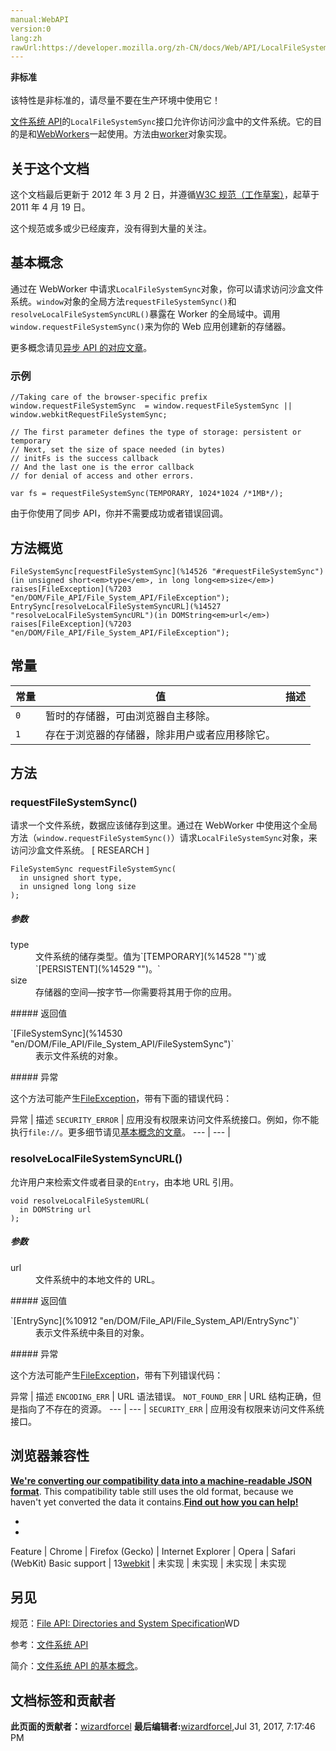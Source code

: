 ```yaml
---
manual:WebAPI
version:0
lang:zh
rawUrl:https://developer.mozilla.org/zh-CN/docs/Web/API/LocalFileSystemSync
---
```






**非标准**<br></br>该特性是非标准的，请尽量不要在生产环境中使用它！





[文件系统 API](%7197 "en/DOM/File_API/File_System_APIB")的`LocalFileSystemSync`接口允许你访问沙盒中的文件系统。它的目的是和[WebWorkers](%14513 "en/DOM/Worker")一起使用。方法由[worker](%14513 "En/DOM/Worker")对象实现。


## 关于这个文档<a name="关于这个文档"></a>


这个文档最后更新于 2012 年 3 月 2 日，并遵循[W3C 规范（工作草案）](%7199 "")，起草于 2011 年 4 月 19 日。



这个规范或多或少已经废弃，没有得到大量的关注。


## 基本概念<a name="基本概念"></a>


通过在 WebWorker 中请求`LocalFileSystemSync`对象，你可以请求访问沙盒文件系统。`window`对象的全局方法`requestFileSystemSync()`和`resolveLocalFileSystemSyncURL()`暴露在 Worker 的全局域中。调用`window.requestFileSystemSync()`来为你的 Web 应用创建新的存储器。



更多概念请见[异步 API 的对应文章](%14525 "https://developer.mozilla.org/en/DOM/File_API/File_System_API/LocalFileSystem#Basic_concepts")。


### 示例<a name="示例"></a>

```
//Taking care of the browser-specific prefix
window.requestFileSystemSync  = window.requestFileSystemSync || window.webkitRequestFileSystemSync;

// The first parameter defines the type of storage: persistent or temporary
// Next, set the size of space needed (in bytes)
// initFs is the success callback
// And the last one is the error callback
// for denial of access and other errors. 

var fs = requestFileSystemSync(TEMPORARY, 1024*1024 /*1MB*/);
```


由于你使用了同步 API，你并不需要成功或者错误回调。


## 方法概览<a name="方法概览"></a>
`FileSystemSync[requestFileSystemSync](%14526 "#requestFileSystemSync")(in unsigned short<em>type</em>, in long long<em>size</em>) raises[FileException](%7203 "en/DOM/File_API/File_System_API/FileException");` 
`EntrySync[resolveLocalFileSystemSyncURL](%14527 "resolveLocalFileSystemSyncURL")(in DOMString<em>url</em>) raises[FileException](%7203 "en/DOM/File_API/File_System_API/FileException");` 


## 常量<a name="常量"></a>
常量 | 值 | 描述 
 ---  |  ---  |  ---  | 
 | `0` | 暂时的存储器，可由浏览器自主移除。 
 | `1` | 存在于浏览器的存储器，除非用户或者应用移除它。 


## 方法<a name="方法"></a>

### requestFileSystemSync()<a name="requestFileSystem"></a>


请求一个文件系统，数据应该储存到这里。通过在 WebWorker 中使用这个全局方法（`window.requestFileSystemSync()`）请求`LocalFileSystemSync`对象，来访问沙盒文件系统。 [ RESEARCH ]


```
FileSystemSync requestFileSystemSync(
  in unsigned short type, 
  in unsigned long long size  
);
```

##### 参数<a name="参数"></a>
<dl><dt>type</dt><dd>文件系统的储存类型。值为`[TEMPORARY](%14528 "")`或`[PERSISTENT](%14529 "")。`</dd><dt>size</dt><dd>存储器的空间—按字节—你需要将其用于你的应用。</dd></dl>
##### 返回值<a name="返回值"></a>
<dl><dt>`[FileSystemSync](%14530 "en/DOM/File_API/File_System_API/FileSystemSync")`</dt><dd>表示文件系统的对象。</dd></dl>
##### 异常<a name="异常"></a>


这个方法可能产生[FileException](%7203 "en/DOM/File_API/File_System_API/FileException")，带有下面的错误代码：

异常 | 描述 
`SECURITY_ERROR` | 应用没有权限来访问文件系统接口。例如，你不能执行`file://`。更多细节请见[基本概念的文章](%14522 "https://developer.mozilla.org/en/DOM/File_APIs/Filesystem/Basic_Concepts_About_the_Filesystem_API#You_cannot_run_your_app_from_file:.2F.2F")。 
 ---  |  ---  | 

### resolveLocalFileSystemSyncURL()<a name="resolveLocalFileSystemSyncURL()"></a>


允许用户来检索文件或者目录的`Entry`，由本地 URL 引用。


```
void resolveLocalFileSystemURL(
  in DOMString url  
);
```

##### 参数<a name="参数_2"></a>
<dl><dt>url</dt><dd>文件系统中的本地文件的 URL。</dd></dl>
##### 返回值<a name="返回值_2"></a>
<dl><dt>`[EntrySync](%10912 "en/DOM/File_API/File_System_API/EntrySync")`</dt><dd>表示文件系统中条目的对象。</dd></dl>
##### 异常<a name="异常_2"></a>


这个方法可能产生[FileException](%7203 "en/DOM/File_API/File_System_API/FileException")，带有下列错误代码：

异常 | 描述 
`ENCODING_ERR` | URL 语法错误。 
`NOT_FOUND_ERR` | URL 结构正确，但是指向了不存在的资源。 
 ---  |  ---  | 
`SECURITY_ERR` | 应用没有权限来访问文件系统接口。 


## 浏览器兼容性<a name="Browser_Compatibility"></a>


**[We&#39;re converting our compatibility data into a machine-readable JSON format](%3344 "")**. This compatibility table still uses the old format, because we haven&#39;t yet converted the data it contains.**[Find out how you can help!](%3392 "")**


* 
* 
Feature | Chrome | Firefox (Gecko) | Internet Explorer | Opera | Safari (WebKit) 
Basic support | 13[webkit](%3568 "The name of this feature is prefixed with 'webkit' as this browser considers it experimental") | 未实现 | 未实现 | 未实现 | 未实现 




## 另见<a name="另见"></a>


规范：[File API: Directories and System Specification](%7239 "")WD



参考：[文件系统 API](%7197 "en/DOM/File_API/File_System_API")



简介：[文件系统 API 的基本概念](%7240 "en/DOM/File_APIs/Filesystem/Basic_Concepts_About_the_Filesystem_API")。




## 文档标签和贡献者
**此页面的贡献者：**[wizardforcel](%10966 "")
**最后编辑者:**[wizardforcel](%10966 ""),<time>Jul 31, 2017, 7:17:46 PM</time>


